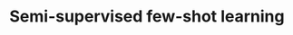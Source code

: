 ---
title: Semi-supervised few-shot learning
description: Few-shot learning aims to recognize novel classes with only limited labelled data. In this project, we study and develop new methods that leverage a large amount of unlabeled data to boost few-shot learning.
contactname: Yongqin Xian
contactlink: /people/yongqin-xian
---